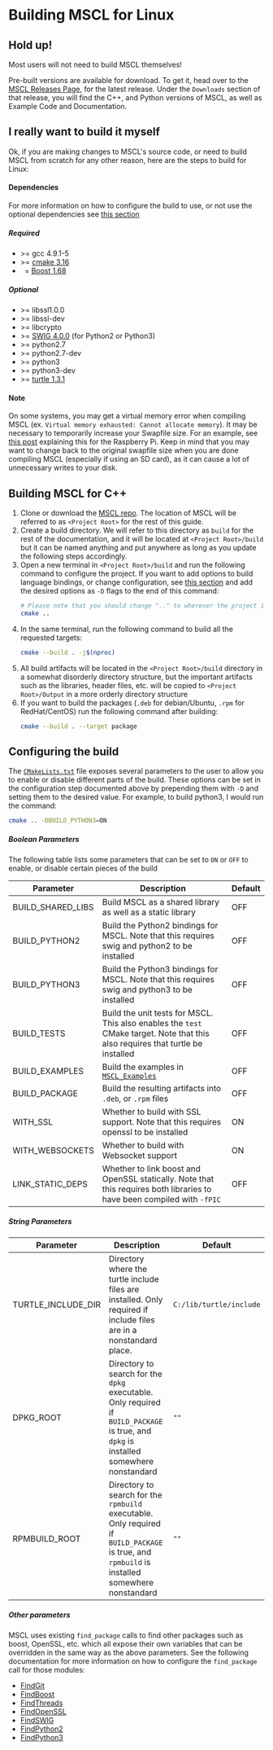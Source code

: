 # **Building MSCL for Linux**

## Hold up!

Most users will not need to build MSCL themselves!

Pre-built versions are available for download. To get it, head over to the [MSCL Releases Page](https://github.com/LORD-MicroStrain/MSCL/releases), for
the latest release. Under the `Downloads` section of that release, you will find the C++, and Python versions of MSCL, as well as Example Code and
Documentation.

## I really want to build it myself

Ok, if you are making changes to MSCL's source code, or need to build MSCL from scratch for any other reason, here are the steps to build for Linux:

#### Dependencies

For more information on how to configure the build to use, or not use the optional dependencies see [this section](#configuring-the-build)

##### Required

- \>= gcc 4.9.1-5
- \>= [cmake 3.16](https://cmake.org/download/)
- &nbsp;&nbsp;\= [Boost 1.68](https://www.boost.org/users/download/)

##### Optional

- \>= libssl1.0.0
- \>= libssl-dev
- \>= libcrypto
- \>= [SWIG 4.0.0](https://swig.org/download.html) (for Python2 or Python3)
- \>= python2.7
- \>= python2.7-dev
- \>= python3
- \>= python3-dev
- \>= [turtle 1.3.1](https://turtle.sourceforge.net/)

#### Note

On some systems, you may get a virtual memory error when compiling MSCL (ex. `Virtual memory exhausted: Cannot allocate memory`). It may be necessary
to temporarily increase your Swapfile size. For an example, see
[this post](https://www.bitpi.co/2015/02/11/how-to-change-raspberry-pis-swapfile-size-on-rasbian/) explaining this for the Raspberry Pi. Keep in mind
that you may want to change back to the original swapfile size when you are done compiling MSCL (especially if using an SD card), as it can cause a lot
of unnecessary writes to your disk.

## Building MSCL for C++

1. Clone or download the [MSCL repo](https://github.com/LORD-MicroStrain/MSCL). The location of MSCL will be referred to as `<Project Root>` for the
   rest of this guide.
2. Create a build directory. We will refer to this directory as `build` for the rest of the documentation, and it will be located at
   `<Project Root>/build` but it can be named anything and put anywhere as long as you update the following steps accordingly.
3. Open a new terminal in `<Project Root>/build` and run the following command to configure the project. If you want to add options to build language
   bindings, or change configuration, see [this section](#configuring-the-build) and add the desired options as `-D` flags to the end of this command:
    ```bash
    # Please note that you should change ".." to wherever the project is located if you did not put the "build" directory directly in <Project Root>
    cmake ..
    ```
4. In the same terminal, run the following command to build all the requested targets:
    ```bash
    cmake --build . -j$(nproc)
    ```
5. All build artifacts will be located in the `<Project Root>/build` directory in a somewhat disorderly directory structure, but the important
   artifacts such as the libraries, header files, etc. will be copied to `<Project Root>/Output` in a more orderly directory structure
6. If you want to build the packages (`.deb` for debian/Ubuntu, `.rpm` for RedHat/CentOS) run the following command after building:
    ```bash
    cmake --build . --target package
    ```

## Configuring the build

The [`CMakeLists.txt`](../CMakeLists.txt) file exposes several parameters to the user to allow you to enable or disable different parts of the build.
These options can be set in the configuration step documented above by prepending them with `-D` and setting them to the desired value. For example, to
build python3, I would run the command:

```bash
cmake .. -DBUILD_PYTHON3=ON
```

##### Boolean Parameters

The following table lists some parameters that can be set to `ON` or `OFF` to enable, or disable certain pieces of the build

| Parameter         | Description                                                                                                                     | Default |
| ----------------- | ------------------------------------------------------------------------------------------------------------------------------- | ------- |
| BUILD_SHARED_LIBS | Build MSCL as a shared library as well as a static library                                                                      | OFF     |
| BUILD_PYTHON2     | Build the Python2 bindings for MSCL. Note that this requires swig and python2 to be installed                                   | OFF     |
| BUILD_PYTHON3     | Build the Python3 bindings for MSCL. Note that this requires swig and python3 to be installed                                   | OFF     |
| BUILD_TESTS       | Build the unit tests for MSCL. This also enables the `test` CMake target. Note that this also requires that turtle be installed | OFF     |
| BUILD_EXAMPLES    | Build the examples in [`MSCL_Examples`](../MSCL_Examples/)                                                                      | OFF     |
| BUILD_PACKAGE     | Build the resulting artifacts into `.deb`, or `.rpm` files                                                                      | OFF     |
| WITH_SSL          | Whether to build with SSL support. Note that this requires openssl to be installed                                              | ON      |
| WITH_WEBSOCKETS   | Whether to build with Websocket support                                                                                         | ON      |
| LINK_STATIC_DEPS  | Whether to link boost and OpenSSL statically. Note that this requires both libraries to have been compiled with `-fPIC`         | OFF     |

##### String Parameters

| Parameter          | Description                                                                                                                                    | Default                 |
| ------------------ | ---------------------------------------------------------------------------------------------------------------------------------------------- | ----------------------- |
| TURTLE_INCLUDE_DIR | Directory where the turtle include files are installed. Only required if include files are in a nonstandard place.                             | `C:/lib/turtle/include` |
| DPKG_ROOT          | Directory to search for the `dpkg` executable. Only required if `BUILD_PACKAGE` is true, and `dpkg` is installed somewhere nonstandard         | `""`                    |
| RPMBUILD_ROOT      | Directory to search for the `rpmbuild` executable. Only required if `BUILD_PACKAGE` is true, and `rpmbuild` is installed somewhere nonstandard | `""`                    |

##### Other parameters

MSCL uses existing `find_package` calls to find other packages such as boost, OpenSSL, etc.
which all expose their own variables that can be overridden in the same way as the above parameters.
See the following documentation for more information on how to configure the `find_package` call for those modules:

* [FindGit](https://cmake.org/cmake/help/latest/module/FindGit.html)
* [FindBoost](https://cmake.org/cmake/help/latest/module/FindBoost.html)
* [FindThreads](https://cmake.org/cmake/help/latest/module/FindThreads.html)
* [FindOpenSSL](https://cmake.org/cmake/help/latest/module/FindOpenSSL.html)
* [FindSWIG](https://cmake.org/cmake/help/latest/module/FindSWIG.html)
* [FindPython2](https://cmake.org/cmake/help/latest/module/FindPython2.html)
* [FindPython3](https://cmake.org/cmake/help/latest/module/FindPython3.html)
